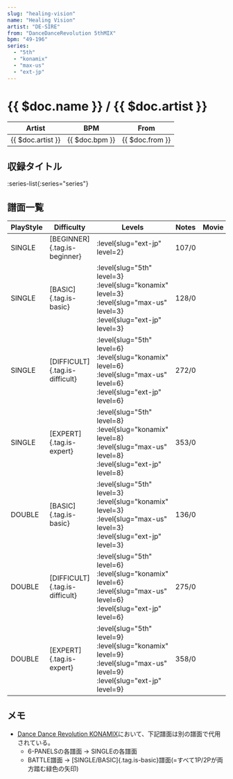 ```yaml
---
slug: "healing-vision"
name: "Healing Vision"
artist: "DE-SIRE"
from: "DanceDanceRevolution 5thMIX"
bpm: "49-196"
series:
  - "5th"
  - "konamix"
  - "max-us"
  - "ext-jp"
---
```


# {{ $doc.name }} / {{ $doc.artist }}

|Artist|BPM|From|
|------|---|----|
|{{ $doc.artist }}|{{ $doc.bpm }}|{{ $doc.from }}|

## 収録タイトル

:series-list{:series="series"}

## 譜面一覧

|PlayStyle|Difficulty|Levels|Notes|Movie|
|---------|----------|------|-----|-----|
|SINGLE|[BEGINNER]{.tag.is-beginner}|<div class="field is-grouped is-grouped-multiline">:level{slug="ext-jp" level=2}</div>|107/0||
|SINGLE|[BASIC]{.tag.is-basic}|<div class="field is-grouped is-grouped-multiline">:level{slug="5th" level=3} :level{slug="konamix" level=3} :level{slug="max-us" level=3} :level{slug="ext-jp" level=3}</div>|128/0||
|SINGLE|[DIFFICULT]{.tag.is-difficult}|<div class="field is-grouped is-grouped-multiline">:level{slug="5th" level=6} :level{slug="konamix" level=6} :level{slug="max-us" level=6} :level{slug="ext-jp" level=6}</div>|272/0||
|SINGLE|[EXPERT]{.tag.is-expert}|<div class="field is-grouped is-grouped-multiline">:level{slug="5th" level=8} :level{slug="konamix" level=8} :level{slug="max-us" level=8} :level{slug="ext-jp" level=8}</div>|353/0||
|DOUBLE|[BASIC]{.tag.is-basic}|<div class="field is-grouped is-grouped-multiline">:level{slug="5th" level=3} :level{slug="konamix" level=3} :level{slug="max-us" level=3} :level{slug="ext-jp" level=3}</div>|136/0||
|DOUBLE|[DIFFICULT]{.tag.is-difficult}|<div class="field is-grouped is-grouped-multiline">:level{slug="5th" level=6} :level{slug="konamix" level=6} :level{slug="max-us" level=6} :level{slug="ext-jp" level=6}</div>|275/0||
|DOUBLE|[EXPERT]{.tag.is-expert}|<div class="field is-grouped is-grouped-multiline">:level{slug="5th" level=9} :level{slug="konamix" level=9} :level{slug="max-us" level=9} :level{slug="ext-jp" level=9}</div>|358/0||

## メモ

- [Dance Dance Revolution KONAMIX](/series/konamix)において、下記譜面は別の譜面で代用されている。
  - 6-PANELSの各譜面 → SINGLEの各譜面
  - BATTLE譜面 → [SINGLE/BASIC]{.tag.is-basic}譜面(=すべて1P/2Pが両方踏む緑色の矢印)
